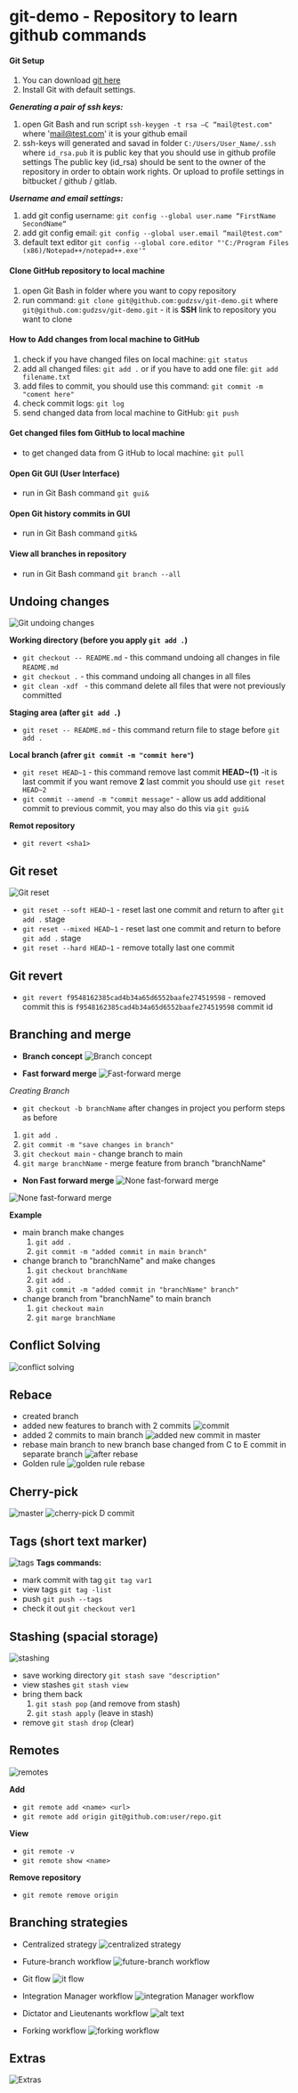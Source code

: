# git-demo - Repository to learn github commands

#### Git Setup
1) You can download [git here](http://git-scm.com/downloads)
2) Install Git with default settings.

***Generating a pair of ssh keys:***
1) open Git Bash and run script `ssh-keygen -t rsa –C “mail@test.com"` where 'mail@test.com' it is your github email
2) ssh-keys will generated and savad in folder `C:/Users/User_Name/.ssh` where `id_rsa.pub` it is public key that you should use in github  profile settings
The public key (id_rsa) should be sent to the owner of the repository in order to obtain work rights. Or upload to profile settings in bitbucket / github / gitlab.

***Username and email settings:***
1) add git config username: `git config --global user.name “FirstName SecondName“`
2) add git config email: `git config --global user.email “mail@test.com"`
3) default text editor `git config --global core.editor "'C:/Program Files (x86)/Notepad++/notepad++.exe'"`

#### Clone GitHub repository to local machine
1) open Git Bash in folder where you want to copy repository
2) run command:  `git clone git@github.com:gudzsv/git-demo.git` where `git@github.com:gudzsv/git-demo.git` - it is **SSH** link to repository you want to clone
#### How to Add changes from local machine to GitHub
1) check if you have changed files on local machine:  `git status`
2) add all changed files: `git add .` or if you have to add one file: `git add filename.txt`
3) add files to commit, you should use this command: `git commit -m "coment here"`
4) check commit logs: `git log`
5) send changed data from local machine to GitHub: `git push`
#### Get changed files fom GitHub to local machine
- to get changed data from G 	itHub to local machine: `git pull`
#### Open Git GUI (User Interface)
- run in Git Bash command `git gui&`
#### Open Git history commits in GUI
- run in Git Bash command `gitk&`
#### View all branches in repository
- run in Git Bash command  `git branch --all`
## Undoing changes
![Git undoing changes](./assets/image-1.png)

**Working directory (before you apply `git add .`)**
- `git checkout -- README.md` - this command undoing all changes in file `README.md`
-  `git checkout .` - this command undoing all changes in all files
-  `git clean -xdf ` - this command delete all files that were not previously committed

**Staging area (after `git add .`)**
- `git reset -- README.md` - this command return file to stage before `git add .`

**Local branch (afrer `git commit -m "commit here"`)**
- `git reset HEAD~1` - this command remove last commit **HEAD~(1)** -it is last commit if you want remove **2** last commit you should use `git reset HEAD~2`
- `git commit --amend -m "commit message"` - allow us add additional commit to previous commit, you may also do this via `git gui&`

**Remot repository**
- `git revert <sha1>`

## Git reset
![Git reset](./assets/image.png)

- `git reset --soft HEAD~1` - reset last one commit and return to after `git add .` stage
- `git reset --mixed HEAD~1` - reset last one commit and return to before `git add .` stage
- `git reset --hard HEAD~1` - remove totally last one commit

## Git revert
- `git revert f9548162385cad4b34a65d6552baafe274519598` - removed commit this is `f9548162385cad4b34a65d6552baafe274519598` commit id

## Branching and merge
- **Branch concept**
![Branch concept](./assets/image-2.png)

- **Fast forward merge**
![Fast-forward merge](./assets/image-3.png)

*Creating Branch*
- `git checkout -b branchName`
after changes in project you perform steps as before
1. `git add .`
2. `git commit -m "save changes in branch"`
3. `git checkout main` - change branch to main
4. `git marge branchName` - merge feature from branch "branchName"

- **Non Fast forward merge**
![None fast-forward merge](./assets/image-4.png)

![None fast-forward merge](./assets/image-5.png)

**Example**
- main branch make changes
  1. `git add .`
  2. `git commit -m "added commit in main branch"`
- change branch to "branchName" and make changes
  1. `git checkout branchName`
  2. `git add .`
  3. `git commit -m "added commit in "branchName" branch"`
- change branch from "branchName" to main branch
  1. `git checkout main`
  2. `git marge branchName`

## Conflict Solving
![conflict solving](./assets/image-6.png)

## Rebace
- created branch
- added new features to branch with 2 commits
![commit](./assets/image-8.png)
- added 2 commits to main branch
![added new commit in master](./assets/image-7.png)
- rebase main branch to new branch base changed from C to E commit in separate branch
![after rebase](./assets/image-9.png)
- Golden rule
![golden rule rebase](./assets/image-10.png)


## Cherry-pick
![master](./assets/image-11.png)
![cherry-pick D commit](./assets/image-12.png)


## Tags (short text marker)
![tags](./assets/image-13.png)
**Tags commands:**
- mark commit with tag `git tag var1`
- view tags `git tag -list`
- push `git push --tags`
- check it out `git checkout ver1`

## Stashing (spacial storage)
![stashing](./assets/image-14.png)
- save working directory `git stash save "description"`
- view stashes `git stash view`
- bring them back
  1. `git stash pop` (and remove from stash)
  2. `git stash apply` (leave in stash)
- remove `git stash drop` (clear)

## Remotes
![remotes](./assets/image-15.png)

**Add**
- `git remote add <name> <url>`
- `git remote add origin git@github.com:user/repo.git`

**View**
- `git remote -v`
- `git remote show <name>`

**Remove repository**
- `git remote remove origin`


## Branching strategies
- Centralized strategy
![centralized strategy](./assets/image-16.png)

- Future-branch workflow
![future-branch workflow](./assets/image-17.png)

- Git flow
![it flow](./assets/image-18.png)

- Integration Manager workflow
![integration Manager workflow](./assets/image-19.png)

- Dictator and Lieutenants workflow
![alt text](./assets/image-20.png)

- Forking workflow
![forking workflow](./assets/image-21.png)


## Extras
![Extras](./assets/image-22.png)
